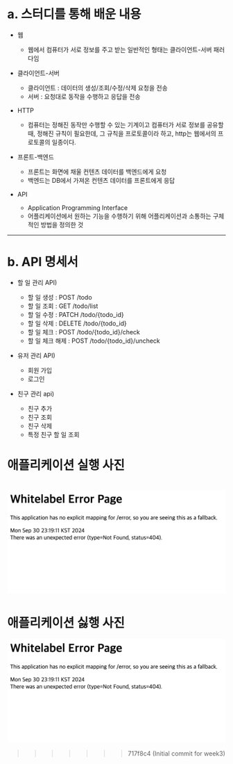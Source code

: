# a. 스터디를 통해 배운 내용

- 웹
  - 웹에서 컴퓨터가 서로 정보를 주고 받는 일반적인 형태는 클라이언트-서버 패러다임

- 클라이언트-서버
  - 클라이언트 : 데이터의 생성/조회/수정/삭제 요청을 전송
  - 서버 : 요청대로 동작을 수행하고 응답을 전송

- HTTP
  - 컴퓨터는 정해진 동작만 수행할 수 있는 기계이고 컴퓨터가 서로 정보를 공유할 때, 정해진 규칙이 필요한데,
  그 규칙을 프로토콜이라 하고, http는 웹에서의 프로토콜의 일종이다.

- 프론트-백엔드
  - 프론트는 화면에 채울 컨텐츠 데이터를 백엔드에게 요청
  - 백엔드는 DB에서 가져온 컨텐츠 데이터를 프론트에게 응답

- API
  - Application Programming Interface
  - 어플리케이션에서 원하는 기능을 수행하기 위해 어플리케이션과 소통하는 구체적인 방법을 정의한 것

---

# b. API 명세서

- 할 일 관리 API)
  - 할 일 생성 : POST /todo
  - 할 일 조회 : GET /todo/list
  - 할 일 수정 : PATCH /todo/{todo_id}
  - 할 일 삭제 : DELETE /todo/{todo_id}
  - 할 일 체크 : POST /todo/{todo_id}/check
  - 할 일 체크 해제 : POST /todo/{todo_id}/uncheck

- 유저 관리 API)

  - 회원 가입
  - 로그인

- 친구 관리 api)

  - 친구 추가
  - 친구 조회
  - 친구 삭제
  - 특정 친구 할 일 조회

# 애플리케이션 실행 사진
![img.png](./img.png)
=======
# 애플리케이션 싫행 사진
![img.png](img.png)
>>>>>>> 717f8c4 (Initial commit for week3)
